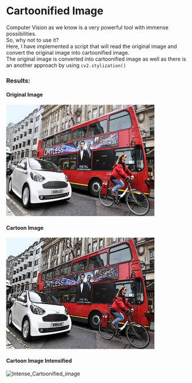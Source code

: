 # Cartoonified Image
Computer Vision as we know is a very powerful tool with immense possibilities.<br>
So, why not to use it?<br>
Here, I have implemented a script that will read the original image and convert the original image into cartoonified image.<br>
The original image is converted into cartoonified image as well as there is an another approach by using `cv2.stylization()`

### Results:

#### Original Image
<img src ="https://github.com/sharur7/Rotten-Scripts/blob/sharur7/Python/Cartoonified_Image/original_image.jpg?raw=true" alt="Original_image" width="400" height="300">

#### Cartoon Image
<img src ="https://github.com/sharur7/Rotten-Scripts/blob/sharur7/Python/Cartoonified_Image/cartoonified_image.jpg?raw=true" alt="Cartoonified_image" width="400" height="300">

#### Cartoon Image Intensified
<img src ="https://github.com/sharur7/Rotten-Scripts/blob/sharur7/Python/Cartoonified_Image/cartoonified_image_intensified.jpg?raw=true" alt="Intense_Cartoonified_image" width="400" height="300">

